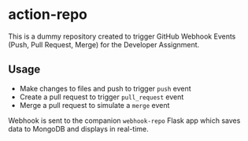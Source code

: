 # action-repo

This is a dummy repository created to trigger GitHub Webhook Events (Push, Pull Request, Merge) for the Developer Assignment.

## Usage

- Make changes to files and push to trigger `push` event
- Create a pull request to trigger `pull_request` event
- Merge a pull request to simulate a `merge` event

Webhook is sent to the companion `webhook-repo` Flask app which saves data to MongoDB and displays in real-time.
